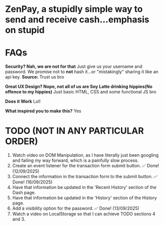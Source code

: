 # ZenPay, a stupidly simple way to send and receive cash...emphasis on stupid

# FAQs

**Security? Nah, we are not for that**
Just give us your username and password. We promise not to **not** hash it...or "mistakingly" sharing it like an api key.
**Source:** Trust us bro

**Great UX Design? Nope, not all of us are Soy Latte drinking hippies(No offence to my hippies)**
Just basic HTML, CSS and some functional JS bro

**Does it Work**
Lol!

**What inspired you to make this?**
Yes

# TODO (NOT IN ANY PARTICULAR ORDER)
1. Watch video on DOM Manipulation, as I have literally just been googling and failing my way forward, which is a painfully slow process.
2. Create an event listener for the transaction form submit button. ✅ Done! (12/09/2025)
3. Connect the information in the transaction form to the submit button. ✅ Done! (16/09/2025)
4. Have that information be updated in the 'Recent History' section of the Dash page.
5. Have that information be updated in the 'History' section of the History page.
6. Add a visibility option for the password. ✅ Done! (13/09/2025)
7. Watch a video on LocalStorage so that I can achieve TODO sections 4 and 3. 